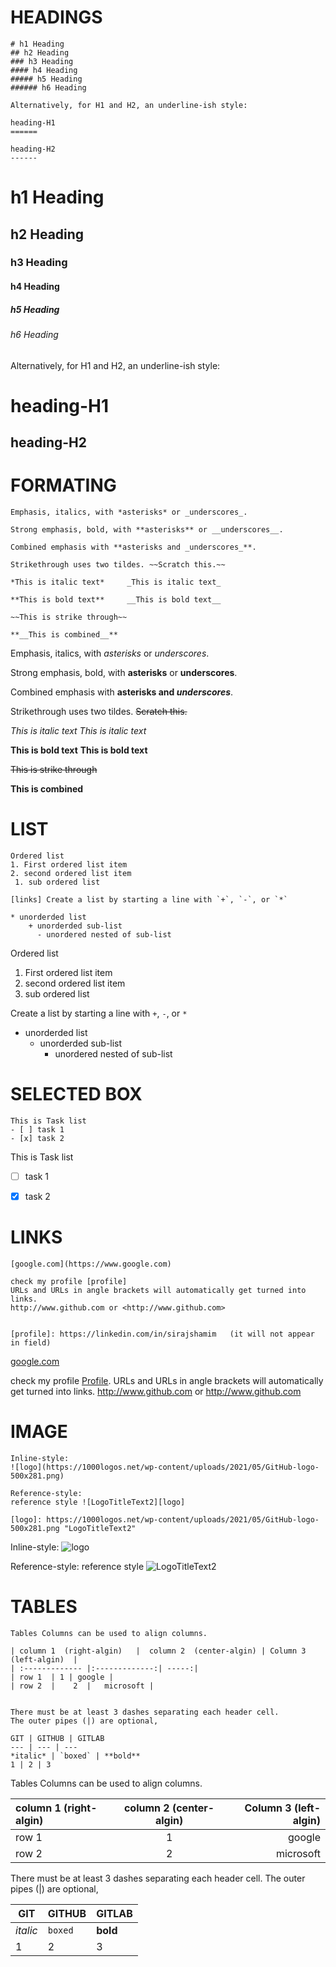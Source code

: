 # HEADINGS
```
# h1 Heading
## h2 Heading
### h3 Heading
#### h4 Heading
##### h5 Heading
###### h6 Heading

Alternatively, for H1 and H2, an underline-ish style:

heading-H1
======

heading-H2
------
```


# h1 Heading
## h2 Heading
### h3 Heading
#### h4 Heading
##### h5 Heading
###### h6 Heading

Alternatively, for H1 and H2, an underline-ish style:

heading-H1
======

heading-H2
------

# FORMATING
```
Emphasis, italics, with *asterisks* or _underscores_.

Strong emphasis, bold, with **asterisks** or __underscores__.

Combined emphasis with **asterisks and _underscores_**.

Strikethrough uses two tildes. ~~Scratch this.~~

*This is italic text*     _This is italic text_

**This is bold text**     __This is bold text__

~~This is strike through~~

**__This is combined__** 
```

Emphasis, italics, with *asterisks* or _underscores_.

Strong emphasis, bold, with **asterisks** or __underscores__.

Combined emphasis with **asterisks and _underscores_**.

Strikethrough uses two tildes. ~~Scratch this.~~

*This is italic text*     _This is italic text_

**This is bold text**     __This is bold text__

~~This is strike through~~

**__This is combined__** 



# LIST
```
Ordered list
1. First ordered list item
2. second ordered list item
 1. sub ordered list
    
[links] Create a list by starting a line with `+`, `-`, or `*`    

* unorderded list
    + unorderded sub-list
      - unordered nested of sub-list
```


Ordered list
1. First ordered list item
2. second ordered list item
 1. sub ordered list

Create a list by starting a line with `+`, `-`, or `*`    

* unorderded list
    + unorderded sub-list
      - unordered nested of sub-list


# SELECTED BOX
```
This is Task list
- [ ] task 1
- [x] task 2
```

This is Task list
- [ ] task 1
- [x] task 2


# LINKS
```
[google.com](https://www.google.com)

check my profile [profile]
URLs and URLs in angle brackets will automatically get turned into links.
http://www.github.com or <http://www.github.com> 


[profile]: https://linkedin.com/in/sirajshamim   (it will not appear in field)
```


[google.com](https://www.google.com)

check my profile [Profile].
URLs and URLs in angle brackets will automatically get turned into links.
http://www.github.com or <http://www.github.com> 

[Profile]: http://www.linkedin.com/in/sirajshamim 


# IMAGE
```
Inline-style:
![logo](https://1000logos.net/wp-content/uploads/2021/05/GitHub-logo-500x281.png)

Reference-style:
reference style ![LogoTitleText2][logo]

[logo]: https://1000logos.net/wp-content/uploads/2021/05/GitHub-logo-500x281.png "LogoTitleText2"
```


Inline-style:
![logo](https://1000logos.net/wp-content/uploads/2021/05/GitHub-logo-500x281.png)

Reference-style:
reference style ![LogoTitleText2][logo]

[logo]: https://1000logos.net/wp-content/uploads/2021/05/GitHub-logo-500x281.png "LogoTitleText2"


# TABLES
```
Tables Columns can be used to align columns.

| column 1  (right-algin)   |  column 2  (center-algin) | Column 3  (left-algin)  |
| :------------- |:-------------:| -----:|
| row 1  | 1 | google |
| row 2  |    2  |   microsoft |


There must be at least 3 dashes separating each header cell.
The outer pipes (|) are optional,

GIT | GITHUB | GITLAB
--- | --- | ---
*italic* | `boxed` | **bold**
1 | 2 | 3
```

Tables Columns can be used to align columns.

| column 1  (right-algin)   |  column 2  (center-algin) | Column 3  (left-algin)  |
| :------------- |:-------------:| -----:|
| row 1  | 1 | google |
| row 2  |    2  |   microsoft |


There must be at least 3 dashes separating each header cell.
The outer pipes (|) are optional,

GIT | GITHUB | GITLAB
--- | --- | ---
*italic* | `boxed` | **bold**
1 | 2 | 3
